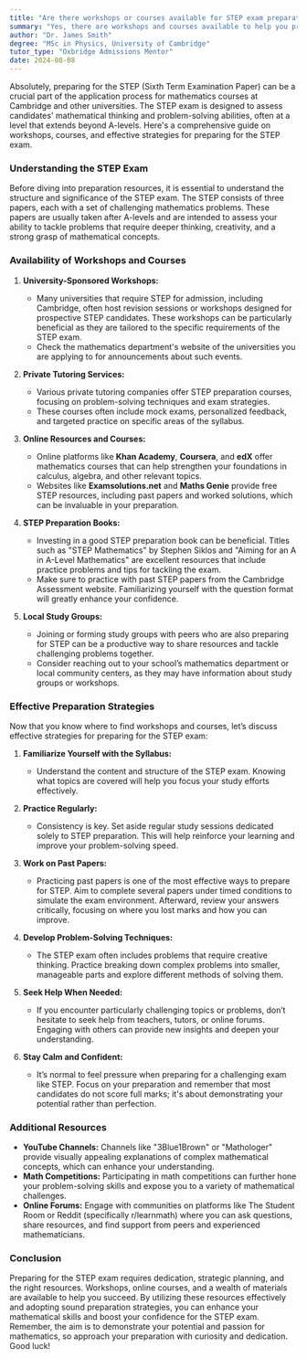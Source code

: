 ```yaml
---
title: "Are there workshops or courses available for STEP exam preparation?"
summary: "Yes, there are workshops and courses available to help you prepare for the STEP exam, crucial for math courses at Cambridge and other universities."
author: "Dr. James Smith"
degree: "MSc in Physics, University of Cambridge"
tutor_type: "Oxbridge Admissions Mentor"
date: 2024-08-08
---
```


Absolutely, preparing for the STEP (Sixth Term Examination Paper) can be a crucial part of the application process for mathematics courses at Cambridge and other universities. The STEP exam is designed to assess candidates' mathematical thinking and problem-solving abilities, often at a level that extends beyond A-levels. Here's a comprehensive guide on workshops, courses, and effective strategies for preparing for the STEP exam.

### Understanding the STEP Exam

Before diving into preparation resources, it is essential to understand the structure and significance of the STEP exam. The STEP consists of three papers, each with a set of challenging mathematics problems. These papers are usually taken after A-levels and are intended to assess your ability to tackle problems that require deeper thinking, creativity, and a strong grasp of mathematical concepts.

### Availability of Workshops and Courses

1. **University-Sponsored Workshops:**
   - Many universities that require STEP for admission, including Cambridge, often host revision sessions or workshops designed for prospective STEP candidates. These workshops can be particularly beneficial as they are tailored to the specific requirements of the STEP exam.
   - Check the mathematics department's website of the universities you are applying to for announcements about such events.

2. **Private Tutoring Services:**
   - Various private tutoring companies offer STEP preparation courses, focusing on problem-solving techniques and exam strategies.
   - These courses often include mock exams, personalized feedback, and targeted practice on specific areas of the syllabus.

3. **Online Resources and Courses:**
   - Online platforms like **Khan Academy**, **Coursera**, and **edX** offer mathematics courses that can help strengthen your foundations in calculus, algebra, and other relevant topics.
   - Websites like **Examsolutions.net** and **Maths Genie** provide free STEP resources, including past papers and worked solutions, which can be invaluable in your preparation.

4. **STEP Preparation Books:**
   - Investing in a good STEP preparation book can be beneficial. Titles such as "STEP Mathematics" by Stephen Siklos and "Aiming for an A in A-Level Mathematics" are excellent resources that include practice problems and tips for tackling the exam.
   - Make sure to practice with past STEP papers from the Cambridge Assessment website. Familiarizing yourself with the question format will greatly enhance your confidence.

5. **Local Study Groups:**
   - Joining or forming study groups with peers who are also preparing for STEP can be a productive way to share resources and tackle challenging problems together.
   - Consider reaching out to your school’s mathematics department or local community centers, as they may have information about study groups or workshops.

### Effective Preparation Strategies

Now that you know where to find workshops and courses, let’s discuss effective strategies for preparing for the STEP exam:

1. **Familiarize Yourself with the Syllabus:**
   - Understand the content and structure of the STEP exam. Knowing what topics are covered will help you focus your study efforts effectively.

2. **Practice Regularly:**
   - Consistency is key. Set aside regular study sessions dedicated solely to STEP preparation. This will help reinforce your learning and improve your problem-solving speed.

3. **Work on Past Papers:**
   - Practicing past papers is one of the most effective ways to prepare for STEP. Aim to complete several papers under timed conditions to simulate the exam environment. Afterward, review your answers critically, focusing on where you lost marks and how you can improve.

4. **Develop Problem-Solving Techniques:**
   - The STEP exam often includes problems that require creative thinking. Practice breaking down complex problems into smaller, manageable parts and explore different methods of solving them.

5. **Seek Help When Needed:**
   - If you encounter particularly challenging topics or problems, don’t hesitate to seek help from teachers, tutors, or online forums. Engaging with others can provide new insights and deepen your understanding.

6. **Stay Calm and Confident:**
   - It’s normal to feel pressure when preparing for a challenging exam like STEP. Focus on your preparation and remember that most candidates do not score full marks; it's about demonstrating your potential rather than perfection.

### Additional Resources

- **YouTube Channels:** Channels like "3Blue1Brown" or "Mathologer" provide visually appealing explanations of complex mathematical concepts, which can enhance your understanding.
- **Math Competitions:** Participating in math competitions can further hone your problem-solving skills and expose you to a variety of mathematical challenges.
- **Online Forums:** Engage with communities on platforms like The Student Room or Reddit (specifically r/learnmath) where you can ask questions, share resources, and find support from peers and experienced mathematicians.

### Conclusion

Preparing for the STEP exam requires dedication, strategic planning, and the right resources. Workshops, online courses, and a wealth of materials are available to help you succeed. By utilizing these resources effectively and adopting sound preparation strategies, you can enhance your mathematical skills and boost your confidence for the STEP exam. Remember, the aim is to demonstrate your potential and passion for mathematics, so approach your preparation with curiosity and dedication. Good luck!
    